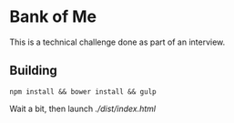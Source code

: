 # Bank of Me

This is a technical challenge done as part of an interview.

## Building

```
npm install && bower install && gulp
```

Wait a bit, then launch _./dist/index.html_